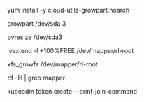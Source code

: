 yum install -y cloud-utils-growpart.noarch

growpart /dev/sda 3

pvresize /dev/sda3

lvextend -l +100%FREE /dev/mapper/rl-root

xfs_growfs /dev/mapper/rl-root

df -H | grep mapper



kubeadm token create --print-join-command
